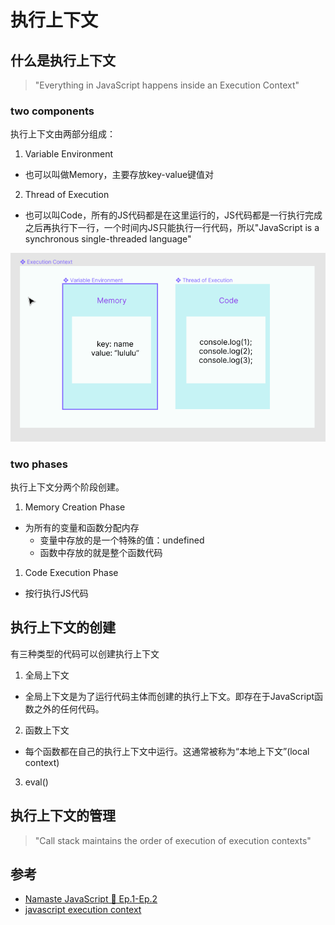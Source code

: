 # 执行上下文
## 什么是执行上下文
> "Everything in JavaScript happens inside an Execution Context"

### two components
执行上下文由两部分组成：
1. Variable Environment
- 也可以叫做Memory，主要存放key-value键值对
2. Thread of Execution
- 也可以叫Code，所有的JS代码都是在这里运行的，JS代码都是一行执行完成之后再执行下一行，一个时间内JS只能执行一行代码，所以"JavaScript is a synchronous single-threaded language"

![execution context structure](./../images/execution-context-1.png)


### two phases
执行上下文分两个阶段创建。
1. Memory Creation Phase
- 为所有的变量和函数分配内存
    - 变量中存放的是一个特殊的值：undefined
    - 函数中存放的就是整个函数代码
1. Code Execution Phase
- 按行执行JS代码

## 执行上下文的创建
有三种类型的代码可以创建执行上下文
1. 全局上下文
- 全局上下文是为了运行代码主体而创建的执行上下文。即存在于JavaScript函数之外的任何代码。
2. 函数上下文
- 每个函数都在自己的执行上下文中运行。这通常被称为“本地上下文”(local context)
3.  eval()

## 执行上下文的管理
> "Call stack maintains the order of execution of execution contexts"


## 参考
- [Namaste JavaScript 🙏 Ep.1-Ep.2](https://www.youtube.com/playlist?list=PLlasXeu85E9cQ32gLCvAvr9vNaUccPVNP)
- [javascript execution context](https://developer.mozilla.org/en-US/docs/Web/API/HTML_DOM_API/Microtask_guide/In_depth#javascript_execution_contexts)